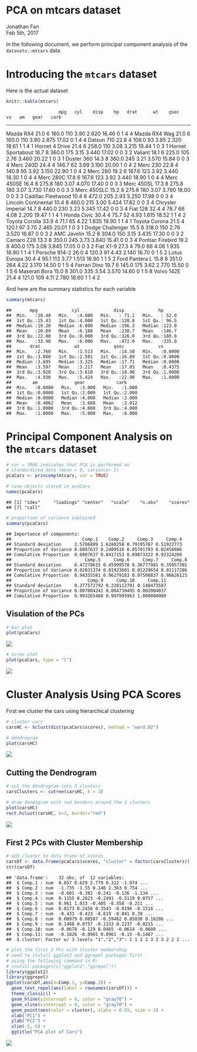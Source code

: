 # PCA on mtcars dataset
Jonathan Fan  
Feb 5th, 2017  



In the following document, we perform principal component analysis of the `datasets::mtcars` data

# Introducing the `mtcars` dataset

Here is the actual dataset


```r
knitr::kable(mtcars)
```

                        mpg   cyl    disp    hp   drat      wt    qsec   vs   am   gear   carb
--------------------  -----  ----  ------  ----  -----  ------  ------  ---  ---  -----  -----
Mazda RX4              21.0     6   160.0   110   3.90   2.620   16.46    0    1      4      4
Mazda RX4 Wag          21.0     6   160.0   110   3.90   2.875   17.02    0    1      4      4
Datsun 710             22.8     4   108.0    93   3.85   2.320   18.61    1    1      4      1
Hornet 4 Drive         21.4     6   258.0   110   3.08   3.215   19.44    1    0      3      1
Hornet Sportabout      18.7     8   360.0   175   3.15   3.440   17.02    0    0      3      2
Valiant                18.1     6   225.0   105   2.76   3.460   20.22    1    0      3      1
Duster 360             14.3     8   360.0   245   3.21   3.570   15.84    0    0      3      4
Merc 240D              24.4     4   146.7    62   3.69   3.190   20.00    1    0      4      2
Merc 230               22.8     4   140.8    95   3.92   3.150   22.90    1    0      4      2
Merc 280               19.2     6   167.6   123   3.92   3.440   18.30    1    0      4      4
Merc 280C              17.8     6   167.6   123   3.92   3.440   18.90    1    0      4      4
Merc 450SE             16.4     8   275.8   180   3.07   4.070   17.40    0    0      3      3
Merc 450SL             17.3     8   275.8   180   3.07   3.730   17.60    0    0      3      3
Merc 450SLC            15.2     8   275.8   180   3.07   3.780   18.00    0    0      3      3
Cadillac Fleetwood     10.4     8   472.0   205   2.93   5.250   17.98    0    0      3      4
Lincoln Continental    10.4     8   460.0   215   3.00   5.424   17.82    0    0      3      4
Chrysler Imperial      14.7     8   440.0   230   3.23   5.345   17.42    0    0      3      4
Fiat 128               32.4     4    78.7    66   4.08   2.200   19.47    1    1      4      1
Honda Civic            30.4     4    75.7    52   4.93   1.615   18.52    1    1      4      2
Toyota Corolla         33.9     4    71.1    65   4.22   1.835   19.90    1    1      4      1
Toyota Corona          21.5     4   120.1    97   3.70   2.465   20.01    1    0      3      1
Dodge Challenger       15.5     8   318.0   150   2.76   3.520   16.87    0    0      3      2
AMC Javelin            15.2     8   304.0   150   3.15   3.435   17.30    0    0      3      2
Camaro Z28             13.3     8   350.0   245   3.73   3.840   15.41    0    0      3      4
Pontiac Firebird       19.2     8   400.0   175   3.08   3.845   17.05    0    0      3      2
Fiat X1-9              27.3     4    79.0    66   4.08   1.935   18.90    1    1      4      1
Porsche 914-2          26.0     4   120.3    91   4.43   2.140   16.70    0    1      5      2
Lotus Europa           30.4     4    95.1   113   3.77   1.513   16.90    1    1      5      2
Ford Pantera L         15.8     8   351.0   264   4.22   3.170   14.50    0    1      5      4
Ferrari Dino           19.7     6   145.0   175   3.62   2.770   15.50    0    1      5      6
Maserati Bora          15.0     8   301.0   335   3.54   3.570   14.60    0    1      5      8
Volvo 142E             21.4     4   121.0   109   4.11   2.780   18.60    1    1      4      2

And here are the summary statistics for each variable


```r
summary(mtcars)
```

```
##       mpg             cyl             disp             hp       
##  Min.   :10.40   Min.   :4.000   Min.   : 71.1   Min.   : 52.0  
##  1st Qu.:15.43   1st Qu.:4.000   1st Qu.:120.8   1st Qu.: 96.5  
##  Median :19.20   Median :6.000   Median :196.3   Median :123.0  
##  Mean   :20.09   Mean   :6.188   Mean   :230.7   Mean   :146.7  
##  3rd Qu.:22.80   3rd Qu.:8.000   3rd Qu.:326.0   3rd Qu.:180.0  
##  Max.   :33.90   Max.   :8.000   Max.   :472.0   Max.   :335.0  
##       drat             wt             qsec             vs        
##  Min.   :2.760   Min.   :1.513   Min.   :14.50   Min.   :0.0000  
##  1st Qu.:3.080   1st Qu.:2.581   1st Qu.:16.89   1st Qu.:0.0000  
##  Median :3.695   Median :3.325   Median :17.71   Median :0.0000  
##  Mean   :3.597   Mean   :3.217   Mean   :17.85   Mean   :0.4375  
##  3rd Qu.:3.920   3rd Qu.:3.610   3rd Qu.:18.90   3rd Qu.:1.0000  
##  Max.   :4.930   Max.   :5.424   Max.   :22.90   Max.   :1.0000  
##        am              gear            carb      
##  Min.   :0.0000   Min.   :3.000   Min.   :1.000  
##  1st Qu.:0.0000   1st Qu.:3.000   1st Qu.:2.000  
##  Median :0.0000   Median :4.000   Median :2.000  
##  Mean   :0.4062   Mean   :3.688   Mean   :2.812  
##  3rd Qu.:1.0000   3rd Qu.:4.000   3rd Qu.:4.000  
##  Max.   :1.0000   Max.   :5.000   Max.   :8.000
```



# Principal Component Analysis on the `mtcars` dataset


```r
# cor = TRUE indicates that PCA is performed on 
# standardized data (mean = 0, variance= 1)
pcaCars <- princomp(mtcars, cor = TRUE)

# view objects stored in pcaCars
names(pcaCars)
```

```
## [1] "sdev"     "loadings" "center"   "scale"    "n.obs"    "scores"  
## [7] "call"
```

```r
# proportion of variance explained
summary(pcaCars)
```

```
## Importance of components:
##                           Comp.1    Comp.2     Comp.3     Comp.4
## Standard deviation     2.5706809 1.6280258 0.79195787 0.51922773
## Proportion of Variance 0.6007637 0.2409516 0.05701793 0.02450886
## Cumulative Proportion  0.6007637 0.8417153 0.89873322 0.92324208
##                            Comp.5     Comp.6     Comp.7     Comp.8
## Standard deviation     0.47270615 0.45999578 0.36777981 0.35057301
## Proportion of Variance 0.02031374 0.01923601 0.01229654 0.01117286
## Cumulative Proportion  0.94355581 0.96279183 0.97508837 0.98626123
##                             Comp.9     Comp.10     Comp.11
## Standard deviation     0.277572792 0.228112781 0.148473587
## Proportion of Variance 0.007004241 0.004730495 0.002004037
## Cumulative Proportion  0.993265468 0.997995963 1.000000000
```

## Visulation of the PCs


```r
# bar plot
plot(pcaCars)
```

![](index_files/figure-html/unnamed-chunk-4-1.png)<!-- -->

```r
# scree plot
plot(pcaCars, type = "l")
```

![](index_files/figure-html/unnamed-chunk-4-2.png)<!-- -->


# Cluster Analysis Using PCA Scores

First we cluster the cars using hierarchical clustering


```r
# cluster cars
carsHC <- hclust(dist(pcaCars$scores), method = "ward.D2")

# dendrogram
plot(carsHC)
```

![](index_files/figure-html/unnamed-chunk-5-1.png)<!-- -->


## Cutting the Dendrogram


```r
# cut the dendrogram into 3 clusters
carsClusters <- cutree(carsHC, k = 3)

# draw dendogram with red borders around the 3 clusters 
plot(carsHC)
rect.hclust(carsHC, k=3, border="red")
```

![](index_files/figure-html/unnamed-chunk-6-1.png)<!-- -->


## First 2 PCs with Cluster Membership


```r
# add cluster to data frame of scores
carsDf <- data.frame(pcaCars$scores, "cluster" = factor(carsClusters))
str(carsDf)
```

```
## 'data.frame':	32 obs. of  12 variables:
##  $ Comp.1 : num  0.657 0.629 2.779 0.312 -1.974 ...
##  $ Comp.2 : num  -1.735 -1.55 0.146 2.363 0.754 ...
##  $ Comp.3 : num  -0.601 -0.382 -0.241 -0.136 -1.134 ...
##  $ Comp.4 : num  0.1155 0.2023 -0.2491 -0.5119 0.0757 ...
##  $ Comp.5 : num  0.961 1.033 -0.405 -0.558 -0.211 ...
##  $ Comp.6 : num  0.0173 0.2456 0.3543 -0.0196 -0.1516 ...
##  $ Comp.7 : num  -0.433 -0.423 -0.619 -0.041 0.39 ...
##  $ Comp.8 : num  0.00979 0.08587 -0.59462 0.05038 0.16286 ...
##  $ Comp.9 : num  0.1488 0.0757 -0.1333 0.2237 -0.0215 ...
##  $ Comp.10: num  -0.0678 -0.129 0.0465 -0.0614 -0.0608 ...
##  $ Comp.11: num  -0.1826 -0.0901 0.0961 -0.15 -0.1487 ...
##  $ cluster: Factor w/ 3 levels "1","2","3": 1 1 2 2 3 2 3 2 2 2 ...
```

```r
# plot the first 2 PCs with cluster membership
# need to install ggplot2 and ggrepel packages first
# using the following command in R: 
# install.packages(c("ggplot2","ggrepel"))
library(ggplot2)
library(ggrepel)
ggplot(carsDf,aes(x=Comp.1, y=Comp.2)) +
  geom_text_repel(aes(label = rownames(carsDf))) +
  theme_classic() +
  geom_hline(yintercept = 0, color = "gray70") +
  geom_vline(xintercept = 0, color = "gray70") +
  geom_point(aes(color = cluster), alpha = 0.55, size = 3) +
  xlab("PC1") +
  ylab("PC2") + 
  xlim(-5, 6) + 
  ggtitle("PCA plot of Cars")
```

![](index_files/figure-html/unnamed-chunk-7-1.png)<!-- -->

